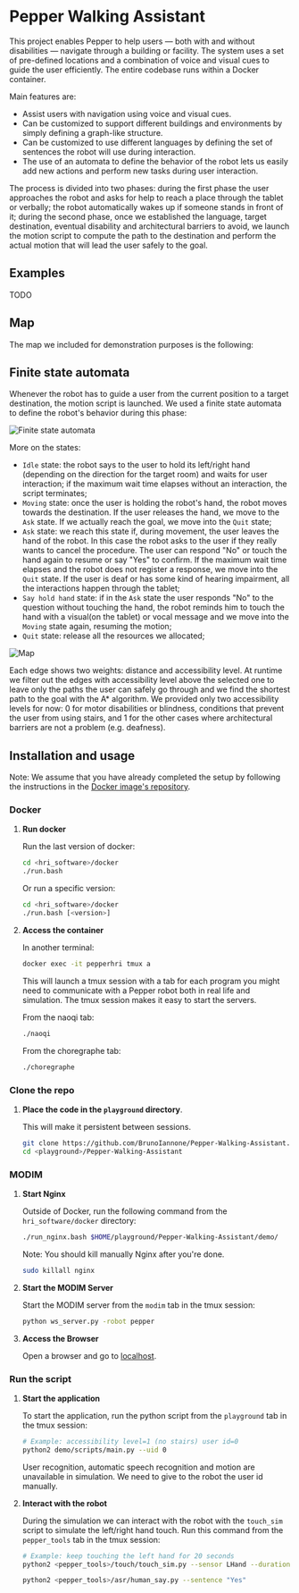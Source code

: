 # Pepper Walking Assistant

This project enables Pepper to help users — both with and without disabilities — navigate through a building or facility. The system uses a set of pre-defined locations and a combination of voice and visual cues to guide the user efficiently. The entire codebase runs within a Docker container. 

Main features are:
- Assist users with navigation using voice and visual cues.
- Can be customized to support different buildings and environments by simply defining a graph-like structure.
- Can be customized to use different languages by defining the set of sentences the robot will use during interaction.
- The use of an automata to define the behavior of the robot lets us easily add new actions and perform new tasks during user interaction.

The process is divided into two phases: during the first phase the user approaches the robot and asks for help to reach a place through the tablet or verbally; the robot automatically wakes up if someone stands in front of it; during the second phase, once we established the language, target destination, eventual disability and architectural barriers to avoid, we launch the motion script to compute the path to the destination and perform the actual motion that will lead the user safely to the goal.

## Examples

TODO

## Map

The map we included for demonstration purposes is the following:

## Finite state automata

Whenever the robot has to guide a user from the current position to a target destination, the motion script is launched.
We used a finite state automata to define the robot's behavior during this phase:

![Finite state automata](media/automata.jpg)

More on the states:
- `Idle` state: the robot says to the user to hold its left/right hand (depending on the direction for the target room) and waits for user interaction; if the maximum wait time elapses without an interaction, the script terminates;
- `Moving` state: once the user is holding the robot's hand, the robot moves towards the destination. If the user releases the hand, we move to the `Ask` state. If we actually reach the goal, we move into the `Quit` state;
- `Ask` state: we reach this state if, during movement, the user leaves the hand of the robot. In this case the robot asks to the user if they really wants to cancel the procedure. The user can respond "No" or touch the hand again to resume or say "Yes" to confirm. If the maximum wait time elapses and the robot does not register a response, we move into the `Quit` state. If the user is deaf or has some kind of hearing impairment, all the interactions happen through the tablet;
- `Say hold hand` state: if in the `Ask` state the user responds "No" to the question without touching the hand, the robot reminds him to touch the hand with a visual(on the tablet) or vocal message and we move into the `Moving` state again, resuming the motion;  
- `Quit` state: release all the resources we allocated; 

![Map](media/map.jpg)

Each edge shows two weights: distance and accessibility level. At runtime we filter out the edges with accessibility level above the selected one to leave only the paths the user can safely go through and we find the shortest path to the goal with the A* algorithm.
We provided only two accessibility levels for now: 0 for motor disabilities or blindness, conditions that prevent the user from using stairs, and 1 for the other cases where architectural barriers are not a problem (e.g. deafness).

## Installation and usage

Note: We assume that you have already completed the setup by following the instructions in the [Docker image's repository](https://bitbucket.org/iocchi/hri_software/src/7ee6a9cdb3c3d3ebf437b52c2f1ab42050aa829e/docker/).

<!--
Show all the containers:

```bash
docker ps -a
```
-->

### Docker

1. **Run docker**
    
    Run the last version of docker:
    ```bash
    cd <hri_software>/docker
    ./run.bash
    ```

    Or run a specific version:
    ```bash
    cd <hri_software>/docker
    ./run.bash [<version>]
    ```
2. **Access the container**

    In another terminal:
    ```bash
    docker exec -it pepperhri tmux a
    ```

    This will launch a tmux session with a tab for each program you might need to communicate with a Pepper robot both in real life and simulation.
    The tmux session makes it easy to start the servers.

    From the naoqi tab:
    ```bash
    ./naoqi
    ```
    
    From the choregraphe tab:
    ```bash
    ./choregraphe
    ```
   
### Clone the repo

1. **Place the code in the `playground` directory**.

    This will make it persistent between sessions.
    ```bash
    git clone https://github.com/BrunoIannone/Pepper-Walking-Assistant.git <playground>/Pepper-Walking-Assistant
    cd <playground>/Pepper-Walking-Assistant
    ```

### MODIM

1. **Start Nginx**

    Outside of Docker, run the following command from the `hri_software/docker` directory:
    ```bash
    ./run_nginx.bash $HOME/playground/Pepper-Walking-Assistant/demo/
    ```
   
    Note: You should kill manually Nginx after you're done.
    ```bash
    sudo killall nginx
    ```

2. **Start the MODIM Server**

    Start the MODIM server from the `modim` tab in the tmux session:
    ```bash
    python ws_server.py -robot pepper
    ```

3. **Access the Browser**

    Open a browser and go to [localhost](http://localhost).

### Run the script

1. **Start the application**
   
   To start the application, run the python script from the `playground` tab in the tmux session:
    ```bash
    # Example: accessibility level=1 (no stairs) user id=0
    python2 demo/scripts/main.py --uid 0
    ```
   
    User recognition, automatic speech recognition and motion are unavailable in simulation. We need to give to the robot
    the user id manually.

2. **Interact with the robot** 

   During the simulation we can interact with the robot with the `touch_sim` script to simulate the left/right hand touch.
   Run this command from the `pepper_tools` tab in the tmux session: 
   ```bash
   # Example: keep touching the left hand for 20 seconds
   python2 <pepper_tools>/touch/touch_sim.py --sensor LHand --duration 20
   ```

   ```bash
   python2 <pepper_tools>/asr/human_say.py --sentence "Yes"
   ```
   